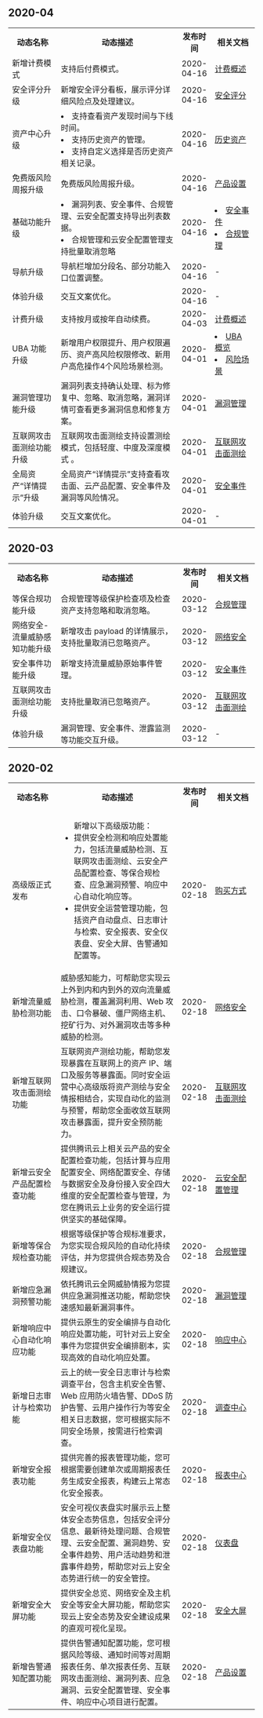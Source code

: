 ## 2020-04
<table>
<tr><th width=20%>动态名称</th><th width=50%>动态描述</th><th width=12%>发布时间</th><th width=20%>相关文档</th></tr>
<tr><td>新增计费模式</td><td>支持后付费模式。	</td><td>2020-04-16</td><td><a href ="https://cloud.tencent.com/document/product/664/41278">计费概述</a></td></tr>
<tr><td>安全评分升级</td><td>新增安全评分看板，展示评分详细风险点及处理建议。	</td><td>2020-04-16</td><td><a href ="https://cloud.tencent.com/document/product/664/41471">安全评分</a></td></tr>
<tr><td>资产中心升级</td><td><li>支持查看资产发现时间与下线时间。<li>支持历史资产的管理。<li>支持自定义选择是否历史资产相关记录。	</td><td>2020-04-16</td><td><a href ="https://cloud.tencent.com/document/product/664/43492">历史资产</a></td></tr>
<tr><td>免费版风险周报升级</td><td>免费版风险周报升级。</td><td>2020-04-16</td><td><a href ="https://cloud.tencent.com/document/product/664/41873">产品设置</a></td></tr>
<tr><td>基础功能升级</td><td><li>漏洞列表、安全事件、合规管理、云安全配置支持导出列表数据。
<li>合规管理和云安全配置管理支持批量取消忽略</td><td>2020-04-16</td><td><li><a href ="https://cloud.tencent.com/document/product/664/41787">安全事件</a><li><a href ="https://cloud.tencent.com/document/product/664/41785">合规管理</a></td></tr>
<tr><td>导航升级</td><td>导航栏增加分段名、部分功能入口位置调整。</td><td>2020-04-16</td><td>-</td></tr>
<tr><td>体验升级</td><td>交互文案优化。</td><td>2020-04-16</td><td>-</td></tr>

<tr><td>计费升级</td><td>支持按月或按年自动续费。	</td><td>2020-04-03</td><td><a href ="https://cloud.tencent.com/document/product/664/41278">计费概述</a></td></tr>


<tr><td>UBA 功能升级</td><td>新增用户权限提升、用户权限遍历、资产高风险权限修改、新用户高危操作4个风险场景检测。	</td><td>2020-04-01</td><td><li><a href ="https://cloud.tencent.com/document/product/664/41791">UBA 概览</a><li><a href ="https://cloud.tencent.com/document/product/664/43104">风险场景</a></td></tr>
<tr><td>漏洞管理功能升级</td><td>漏洞列表支持确认处理、标为修复中、忽略、取消忽略，漏洞详情可查看更多漏洞信息和修复方案。</td><td>2020-04-01</td><td><a href ="https://cloud.tencent.com/document/product/664/41783">漏洞管理</a></td></tr>
<tr><td>互联网攻击面测绘功能升级 </td><td>互联网攻击面测绘支持设置测绘模式，包括轻度、中度及深度模式 。</td><td>2020-04-01</td><td><a href ="https://cloud.tencent.com/document/product/664/41782">互联网攻击面测绘</a></td></tr>
<tr><td>全局资产“详情提示”升级 </td><td>全局资产“详情提示”支持查看攻击面、云产品配置、安全事件及漏洞等风险情况。</td><td>2020-04-01</td><td><a href ="https://cloud.tencent.com/document/product/664/41787">安全事件</a></td></tr>
<tr><td>体验升级</td><td>交互文案优化。 </td><td>2020-04-01</td><td>-</td></tr>
</table>

## 2020-03
<table>
<tr><th width=20%>动态名称</th><th width=50%>动态描述</th><th width=12%>发布时间</th><th width=20%>相关文档</th></tr>
<tr><td>等保合规功能升级</td><td>合规管理等级保护检查项及检查资产支持忽略和取消忽略。</td><td>2020-03-12</td><td><a href ="https://cloud.tencent.com/document/product/664/41785">合规管理</a></td></tr>
<tr><td>网络安全-流量威胁感知功能升级</td><td>新增攻击 payload 的详情展示，支持批量取消已忽略资产。</td><td>2020-03-12</td><td><a href ="https://cloud.tencent.com/document/product/664/41788">网络安全</a></td></tr>
<tr><td>安全事件功能升级</td><td>新增支持流量威胁原始事件管理。</td><td>2020-03-12</td><td><a href ="https://cloud.tencent.com/document/product/664/41787">安全事件</a></td></tr>
<tr><td>互联网攻击面测绘功能升级</td><td>支持批量取消已忽略资产。</td><td>2020-03-12</td><td><a href ="https://cloud.tencent.com/document/product/664/41782">互联网攻击面测绘</a></td></tr>
<tr><td>体验升级</td><td>	
漏洞管理、安全事件、泄露监测等功能交互升级。</td><td>2020-03-12</td><td>-</td></tr>

</table>

## 2020-02
<table>
<tr><th width=20%>动态名称</th><th width=50%>动态描述</th><th width=12%>发布时间</th><th width=20%>相关文档</th></tr>
<tr><td>高级版正式发布</td><td><ul>新增以下高级版功能：
<li>提供安全检测和响应处置能力，包括流量威胁检测、互联网攻击面测绘、云安全产品配置检查、等保合规检查、应急漏洞预警、响应中心自动化响应等。</li>
<li>提供安全运营管理功能，包括资产自动盘点、日志审计与检索、安全报表、安全仪表盘、安全大屏、告警通知配置等。</li></ul></td><td>2020-02-18</td><td><a href ="https://cloud.tencent.com/document/product/664/41641">购买方式</a></td></tr>
<tr><td>新增流量威胁检测功能</td><td>威胁感知能力，可帮助您实现云上外到内和内到外的双向流量威胁检测，覆盖漏洞利用、Web 攻击、口令暴破、僵尸网络主机、挖矿行为、对外漏洞攻击等多种威胁的检测。</td><td>2020-02-18</td><td><a href ="https://cloud.tencent.com/document/product/664/41788">网络安全</a></td></tr>
<tr><td>新增互联网攻击面测绘功能</td><td>互联网资产测绘功能，帮助您发现暴露在互联网上的资产 IP、端口及服务等暴露面。同时安全运营中心高级版将资产测绘与安全情报相结合，实现自动化的监测与预警，帮助您全面收敛互联网攻击暴露面，提升安全预防能力。</td><td>2020-02-18</td><td><a href ="https://cloud.tencent.com/document/product/664/41782">互联网攻击面测绘</a></td></tr>
<tr><td>新增云安全产品配置检查功能</td><td>提供腾讯云上相关云产品的安全配置检查功能，包括计算与应用配置安全、网络配置安全、存储与数据安全及身份接入安全四大维度的安全配置检查与管理，为您在腾讯云上业务的安全运行提供坚实的基础保障。</td><td>2020-02-18</td><td><a href ="https://cloud.tencent.com/document/product/664/41786">云安全配置管理</a></td></tr>
<tr><td>新增等保合规检查功能</td><td>根据等级保护等合规标准要求，为您实现合规风险的自动化持续评估，并为您提供合规态势及合规建议。</td><td>2020-02-18</td><td><a href ="https://cloud.tencent.com/document/product/664/41785">合规管理</a></td></tr>
<tr><td>新增应急漏洞预警功能</td><td>依托腾讯云全网威胁情报为您提供应急漏洞推送功能，帮助您快速感知最新漏洞事件。</td><td>2020-02-18</td><td><a href ="https://cloud.tencent.com/document/product/664/41783#.E6.9F.A5.E7.9C.8B.E5.92.8C.E6.A3.80.E6.B5.8B.E5.BA.94.E6.80.A5.E6.BC.8F.E6.B4.9E">漏洞管理</a></td></tr>
<tr><td>新增响应中心自动化响应功能</td><td>提供云原生的安全编排与自动化响应处置功能，可针对云上安全事件为您提供安全编排剧本，实现高效的自动化响应处置。</td><td>2020-02-18</td><td><a href ="https://cloud.tencent.com/document/product/664/41834">响应中心</a></td></tr>
<tr><td>新增日志审计与检索功能</td><td>云上的统一安全日志审计与检索调查平台，包含主机安全告警、Web 应用防火墙告警、DDoS 防护告警、云用户操作行为等安全相关日志数据，您可根据实际不同安全场景，按需进行检索调查。</td><td>2020-02-18</td><td><a href ="https://cloud.tencent.com/document/product/664/41833">调查中心</a></td></tr>
<tr><td>新增安全报表功能</td><td>提供完善的报表管理功能，您可根据需要创建单次或周期报表任务生成安全报表，构建云上常态化安全报表。</td><td>2020-02-18</td><td><a href ="https://cloud.tencent.com/document/product/664/41473">报表中心</a></td></tr>
<tr><td>新增安全仪表盘功能</td><td>安全可视仪表盘实时展示云上整体安全态势信息，包括安全评分信息、最新待处理问题、合规管理、云安全配置、漏洞趋势、安全事件趋势、用户活动趋势和泄露事件趋势，帮助您对云上安全态势进行统一的安全管控。</td><td>2020-02-18</td><td><a href ="https://cloud.tencent.com/document/product/664/41470">
仪表盘</a></td></tr>
<tr><td>新增安全大屏功能</td><td>提供安全总览、网络安全及主机安全等安全大屏功能，帮助您实现云上安全态势及安全建设成果的直观可视化呈现。</td><td>2020-02-18</td><td><a href ="https://cloud.tencent.com/document/product/664/41469">安全大屏</a></td></tr>
<tr><td>新增告警通知配置功能</td><td>提供告警通知配置功能，您可根据风险等级、通知时间等对周期报表任务、单次报表任务、互联网攻击面测绘、漏洞列表、应急漏洞、云安全配置管理、安全事件、响应中心项目进行配置。</td><td>2020-02-18</td><td><a href ="https://cloud.tencent.com/document/product/664/41873#.E9.80.9A.E7.9F.A5.E7.AE.A1.E7.90.86">产品设置</a></td></tr>
</table>
